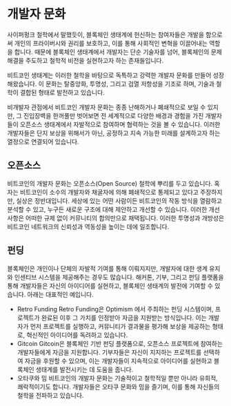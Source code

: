 # 개발자 문화
사이퍼펑크 철학에서 말했듯이, 블록체인 생태계에 헌신하는 참여자들은 개발을 함으로써 개인의 프라이버시와 권리를 보호하고, 이를 통해 사회적인 변혁을 이끌어내는 역할을 합니다. 때문에 블록체인 생태계에서 개발자는 단순 기술자를 넘어, 블록체인의 문제 해결을 주도하고 철학적 비전을 실현하고자 하는 존재들입니다.

비트코인 생태계는 이러한 철학을 바탕으로 독특하고 강력한 개발자 문화를 만들어 성장해왔습니다. 이 문화는 탈중앙화, 투명성, 그리고 검열 저항성을 기조로 하며, 기술과 철학이 결합된 형태로 발전하고 있습니다.

비개발자 관점에서 비트코인 개발자 문화는 종종 난해하거나 폐쇄적으로 보일 수 있지만, 그 진입장벽을 한꺼풀만 벗어보면 전 세계적으로 다양한 배경과 경험을 가진 개발자들이 오픈소스 생태계에서 자발적으로 참여하며 협력하는 것을 볼 수 있습니다. 이러한 개발자들은 단지 보상을 위해서가 아닌, 공정하고 지속 가능한 미래를 설계하고자 하는 열정으로 연결되어 있습니다.

## 오픈소스
비트코인의 개발자 문화는 오픈소스(Open Source) 철학에 뿌리를 두고 있습니다. 혹자는 비트코인이 소수의 개발자와 채굴자에 의해 폐쇄적으로 통제되고 있다고 주장하지만, 실상은 정반대입니다. 세상에 있는 어떤 사람이든 비트코인의 작동 방식을 열람하고 분석할 수 있고, 누구든 새로운 구조에 대해 제안하고 개선할 수 있습니다. 이러한 개선 사항은 어떠한 규제 없이 커뮤니티의 합의만으로 채택됩니다. 이러한 투명성과 개방성은 비트코인 네트워크의 신뢰성과 역동성을 높이는 데에 일조합니다.

## 펀딩
블록체인은 개인이나 단체의 자발적 기여를 통해 이뤄지지만, 개발자에 대한 생계 유지와 인센티브 시스템을 제공해주는 경우도 많습니다. 해커톤, 기부, 그리고 펀딩 플랫폼을 통해 개발자들은 자신의 아이디어를 실현하고, 블록체인 생태계의 발전에 기여할 수 있습니다. 아래는 대표적인 예입니다.

- Retro Funding
Retro Funding은 Optimism 에서 주최하는 펀딩 시스템이며, 프로젝트가 완료된 이후 그 가치를 인정받아 자금을 지원받는 방식입니다. 이는 개발자가 먼저 프로젝트를 실행하고, 커뮤니티가 결과물을 평가해 보상을 제공하는 형태로, 혁신적인 아이디어를 독려하고 있습니다.
- Gitcoin
Gitcoin은 블록체인 기반 펀딩 플랫폼으로, 오픈소스 프로젝트에 참여하는 개발자들에게 자금을 지원합니다. 기부자들은 자신이 지지하는 프로젝트를 선택하여 자금을 후원할 수 있으며, 이는 개발자들이 지속적으로 아이디어를 실현하고 블록체인 생태계를 발전시키는 데 도움을 줍니다.
- 오타쿠와 밈
비트코인의 개발자 문화는 기술적이고 철학적일 뿐만 아니라 유희적, 쾌락적이기도 합니다. 개발자들은 오타쿠 문화와 밈을 즐기며, 이를 통해 자신들의 철학을 전파하고 있습니다.